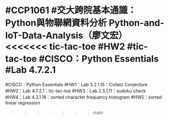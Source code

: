 #CCP1061
#交大跨院基本通識：Python與物聯網資料分析 Python-and-IoT-Data-Analysis（廖文宏）
<<<<<<< tic-tac-toe
#HW2
#tic-tac-toe
#CISCO：Python Essentials
#Lab 4.7.2.1
=======
#CISCO：Python Essentials
#HW1：Lab 3.2.1.15：Collatz Conjecture
#HW2：Lab 4.7.2.1：tic-tac-toe
#HW3：Lab 2.5.1.11：sudoku check 
#HW4：Lab 4.3.1.16：sorted character frequancy histogram
#HW5：sorted linear regression 
>>>>>>> main
